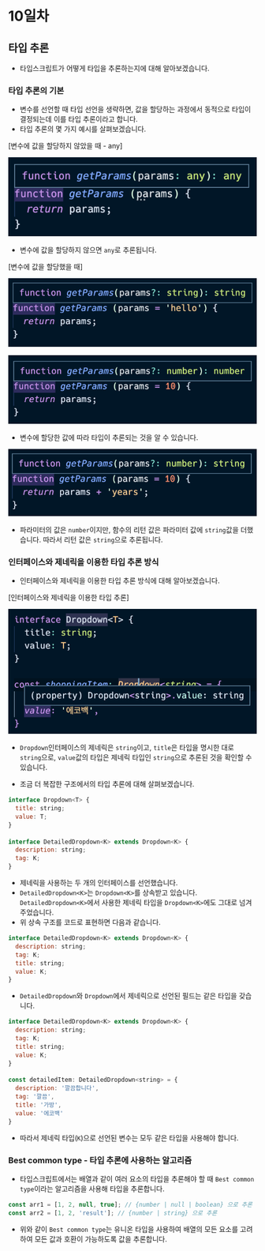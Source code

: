 # 10일차

## 타입 추론
- 타입스크립트가 어떻게 타입을 추론하는지에 대해 알아보겠습니다.

### 타입 추론의 기본
- 변수를 선언할 때 타입 선언을 생략하면, 값을 할당하는 과정에서 동적으로 타입이 결정되는데 이를 타입 추론이라고 합니다.
- 타입 추론의 몇 가지 예시를 살펴보겠습니다.

[변수에 값을 할당하지 않았을 때 - any]

![변수에 값을 할당하지 않았을 때](../images/day10/implicit-type-inference.png)
- 변수에 값을 할당하지 않으면 `any`로 추론됩니다.

[변수에 값을 할당했을 때]

![변수에 값을 할당했을 때](../images/day10/string-type-inference.png)

![변수에 값을 할당했을 때](../images/day10/number-type-inference.png)
- 변수에 할당한 값에 따라 타입이 추론되는 것을 알 수 있습니다. 

![변수에 값을 할당했을 때](../images/day10/return-value-type-inference.png)
- 파라미터의 값은 `number`이지만, 함수의 리턴 값은 파라미터 값에 `string`값을 더했습니다. 따라서 리턴 값은 `string`으로 추론됩니다. 

### 인터페이스와 제네릭을 이용한 타입 추론 방식
- 인터페이스와 제네릭을 이용한 타입 추론 방식에 대해 알아보겠습니다. 

[인터페이스와 제네릭을 이용한 타입 추론]

![인터페이스와 제네릭을 이용한 타입 추론](../images/day10/interface-generic-type-inference.png)
- `Dropdown`인터페이스의 제네릭은 `string`이고, `title`은 타입을 명시한 대로 `string`으로, `value`값의 타입은 제네릭 타입인 `string`으로 추론된 것을 확인할 수 있습니다. 

- 조금 더 복잡한 구조에서의 타입 추론에 대해 살펴보겠습니다.
```js
interface Dropdown<T> {
  title: string;
  value: T;
}

interface DetailedDropdown<K> extends Dropdown<K> {
  description: string;
  tag: K;
}
```
- 제네릭을 사용하는 두 개의 인터페이스를 선언했습니다. 
- `DetailedDropdown<K>`는 `Dropdown<K>`를 상속받고 있습니다. `DetailedDropdown<K>`에서 사용한 제네릭 타입을 `Dropdown<K>`에도 그대로 넘겨주었습니다.
- 위 상속 구조를 코드로 표현하면 다음과 같습니다.
```js
interface DetailedDropdown<K> extends Dropdown<K> {
  description: string;
  tag: K;
  title: string;
  value: K;
}
```
- `DetailedDropdown`와 `Dropdown`에서 제네릭으로 선언된 필드는 같은 타입을 갖습니다. 
```js
interface DetailedDropdown<K> extends Dropdown<K> {
  description: string;
  tag: K;
  title: string;
  value: K;
}

const detailedItem: DetailedDropdown<string> = {
  description: '깔끔합니다',
  tag: '깔끔',
  title: '가방',
  value: '에코백'
}
```
- 따라서 제네릭 타입(`K`)으로 선언된 변수는 모두 같은 타입을 사용해야 합니다.

### Best common type - 타입 추론에 사용하는 알고리즘
- 타입스크립트에서는 배열과 같이 여러 요소의 타입을 추론해야 할 때 `Best common type`이라는 알고리즘을 사용해 타입을 추론합니다. 
```js
const arr1 = [1, 2, null, true]; // {number | null | boolean} 으로 추론
const arr2 = [1, 2, 'result']; // {number | string} 으로 추론
```
- 위와 같이 `Best common type`는 유니온 타입을 사용하여 배열의 모든 요소를 고려하여 모든 값과 호환이 가능하도록 값을 추론합니다. 
